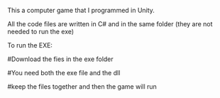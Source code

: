 This a computer game that I programmed in Unity.

All the code files are written in C# and in the same folder (they are not needed to run the exe)

To run the EXE:

#Download the fies in the exe folder

#You need both the exe file and the dll

#keep the files together and then the game will run
